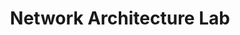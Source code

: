---
title: Network Architecture Lab

description: |
  We are the Network Architecture Lab, and we work on fundamental questions regarding network system design.

people:
  - katerina-argyraki


layout: project
last-updated: 2019-11-04
link: "https://www.epfl.ch/labs/nal/"
---